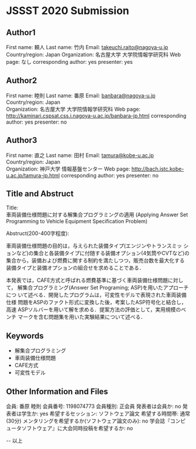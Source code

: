 # JSSST 2020 Submission

## Author1
First name: 頼人 
Last name: 竹内
Email: takeuchi.raito@nagoya-u.jp
Country/region: Japan
Organization: 名古屋大学 大学院情報学研究科
Web page: なし
corresponding author: yes
presenter: yes

## Author2
First name: 睦則
Last name: 番原
Email: banbara@nagoya-u.jp
Country/region: Japan  
Organization: 名古屋大学 大学院情報学研究科
Web page: http://kaminari.cspsat.css.i.nagoya-u.ac.jp/banbara-jp.html
corresponding author: yes
presenter: no

## Author3
First name: 直之
Last name: 田村
Email: tamura@kobe-u.ac.jp
Country/region: Japan  
Organization: 神戸大学 情報基盤センター
Web page: http://bach.istc.kobe-u.ac.jp/tamura-jp.html
corresponding author: yes
presenter: no

## Title and Abstruct
Title:  
車両装備仕様問題に対する解集合プログラミングの適用
(Applying Answer Set Programming to Vehicle Equipment Specification Problem)

Abstruct(200-400字程度):  

車両装備仕様問題の目的は，与えられた装備タイプ(エンジンやトランスミッ
ションなど)の集合と各装備タイプに付随する装備オプション(4気筒やCVTなど)の
集合から，装備および燃費に関する制約を満たしつつ，販売台数を最大化する
装備タイプと装備オプションの組合せを求めることである．

本発表では，CAFE方式と呼ばれる燃費基準に基づく車両装備仕様問題に対して，
解集合プログラミング(Answer Set Programing; ASP)を用いたアプローチにつ
いて述べる．開発したプログラムは，可変性モデルで表現された車両装備仕様
問題をASPのファクト形式に変換した後，考案したASP符号化と結合し，高速
ASPソルバーを用いて解を求める．提案方法の評価として，実用規模のベンチ
マークを含む問題集を用いた実験結果について述べる．

## Keywords
- 解集合プログラミング
- 車両装備仕様問題
- CAFE方式
- 可変性モデル

## Other Information and Files
会員: 番原 睦則
会員番号: 1198074773
会員種別: 正会員
発表者は会員か: no
発表者は学生か: yes
希望するセッション: ソフトウェア論文
希望する時間帯: 通常(30分)
メンタリングを希望するか(ソフトウェア論文のみ): no
学会誌『コンピュータソフトウェア』に大会同時投稿を希望するか: no

--
以上
